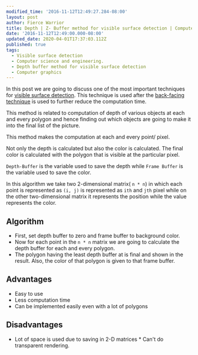 ```yaml
---
modified_time: '2016-11-12T12:49:27.284-08:00'
layout: post
author: Fierce Warrior
title: Depth | Z- Buffer method for visible surface detection | Computer graphics
date: '2016-11-12T12:49:00.000-08:00'
updated_date: 2020-04-01T17:37:03.112Z
published: true
tags:
  - Visible surface detection
  - Computer science and engineering.
  - Depth buffer method for visible surface detection
  - Computer graphics
---
```

In this post we are going to discuss one of the most important techniques for [visible surface detection](https://ranvir.xyz/blog/algorithms-for-finding-visible/). This technique is used after the [back-facing technique](https://ranvir.xyz/blog/algorithms-for-finding-visible/#back-face-detection) is used to further reduce the computation time.

This method is related to computation of depth of various objects at each and every polygon and hence finding out which objects are going to make it into the final list of the picture.

This method makes the computation at each and every point/ pixel.

Not only the depth is calculated but also the color is calculated. The final color is calculated with the polygon that is visible at the particular pixel.

`Depth-Buffer` is the variable used to save the depth while `Frame Buffer` is the variable used to save the color.

In this algorithm we take two 2-dimensional matrix( `n * n`) in which each point is represented as `(i, j)` is represented as `ith` and `jth` pixel while on the other two-dimensional matrix it represents the position while the value represents the color.

## Algorithm

* First, set depth buffer to zero and frame buffer to background color.
* Now for each point in the `n * n` matrix we are going to calculate the depth buffer for each and every polygon. 
* The polygon having the least depth buffer at is final and shown in the result. Also, the color of that polygon is given to that frame buffer.

## Advantages

* Easy to use
* Less computation time
* Can be implemented easily even with a lot of polygons

## Disadvantages

* Lot of space is used due to saving in 2-D matrices * Can't do transparent rendering.